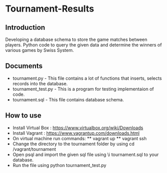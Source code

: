 # Tournament-Results

## Introduction
Developing a database schema to store the game matches between players. Python code to query the given data and determine the winners of various games by Swiss System.

## Documents
* tournament.py - This file contains a lot of functions that inserts, selects records into the database.
* tournament_test.py - This is a program for testing implementaion of code.
* tournament.sql - This file contains database schema.

## How to use
* Install Virtual Box : https://www.virtualbox.org/wiki/Downloads
* Install Vagrant : https://www.vagrantup.com/downloads.html
* On virtual machine run commands:
  ** vagrant up
  ** vagrant ssh
* Change the directory to the tournament folder by using cd /vagrant/tournament
* Open psql and import the given sql file using \i tournament.sql to your database.
* Run the file using python tournament_test.py
